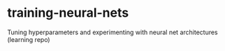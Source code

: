 # training-neural-nets
Tuning hyperparameters and experimenting with neural net architectures (learning repo)
